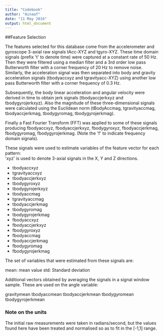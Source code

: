 ```yaml
---
title: "Codebook"
author: "Ainaaf"
date: "11 May 2016"
output: html_document
---
```


##Feature Selection 


The features selected for this database come from the accelerometer and gyroscope 3-axial raw signals tAcc-XYZ and tgyro-XYZ. These time domain signals (prefix 't' to denote time) were captured at a constant rate of 50 Hz. Then they were filtered using a median filter and a 3rd order low pass Butterworth filter with a corner frequency of 20 Hz to remove noise. Similarly, the acceleration signal was then separated into body and gravity acceleration signals (tbodyaccxyz and tgravityacc-XYZ) using another low pass Butterworth filter with a corner frequency of 0.3 Hz. 

Subsequently, the body linear acceleration and angular velocity were derived in time to obtain jerk signals (tbodyaccjerkxyz and tbodygyrojerkxyz). Also the magnitude of these three-dimensional signals were calculated using the Euclidean norm (tBodyAccmag, tgravityaccmag, tbodyaccjerkmag, tbodygyromag, tbodygyrojerkmag). 

Finally a Fast Fourier Transform (FFT) was applied to some of these signals producing fbodyaccxyz, fbodyaccjerkxyz, fbodygyroxyz, fbodyaccjerkmag, fbodygyromag, fbodygyrojerkmag. (Note the 'f' to indicate frequency domain signals). 

These signals were used to estimate variables of the feature vector for each pattern:  
'xyz' is used to denote 3-axial signals in the X, Y and Z directions. 


* tbodyaccxyz  
* tgravityaccxyz
* tbodyaccjerkxyz
* tbodygyroxyz
* tbodygyrojerkxyz
* tbodyaccmag
* tgravityaccmag
* tbodyaccjerkmag
* tbodygyromag
* tbodygyrojerkmag
* fbodyaccxyz
* fbodyaccjerkxyz
* fbodygyroxyz
* fbodyaccmag
* fbodyaccjerkmag
* fbodygyromag
* fbodygyrojerkmag

The set of variables that were estimated from these signals are: 

mean: mean value
std: Standard deviation

Additional vectors obtained by averaging the signals in a signal window sample. These are used on the angle variable:

gravitymean
tbodyaccmean
tbodyaccjerkmean
tbodygyromean
tbodygyrojerkmean

### Note on the units
The initial raw measurements were taken in radians/second, but the values found 
here have been treated and normalised so as to fit in the [-1,1] range. 